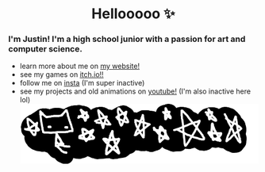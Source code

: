

<h1 align="center">Hellooooo ✨</h1>

### I'm Justin! I'm a high school junior with a passion for art and computer science.

- learn more about me on [my website!](https://piksalchaos.github.io/)
- see my games on [itch.io!!](https://piksal.itch.io/)
- follow me on [insta](https://www.instagram.com/piksal.chaos/) (I'm super inactive)
- see my projects and old animations on [youtube!](https://www.youtube.com/@piksalchaos) (I'm also inactive here lol)
![😎](chillin.png)

